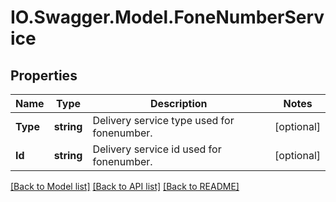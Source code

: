 # IO.Swagger.Model.FoneNumberService
## Properties

Name | Type | Description | Notes
------------ | ------------- | ------------- | -------------
**Type** | **string** | Delivery service type used for fonenumber. | [optional] 
**Id** | **string** | Delivery service id used for fonenumber. | [optional] 

[[Back to Model list]](../README.md#documentation-for-models) [[Back to API list]](../README.md#documentation-for-api-endpoints) [[Back to README]](../README.md)

